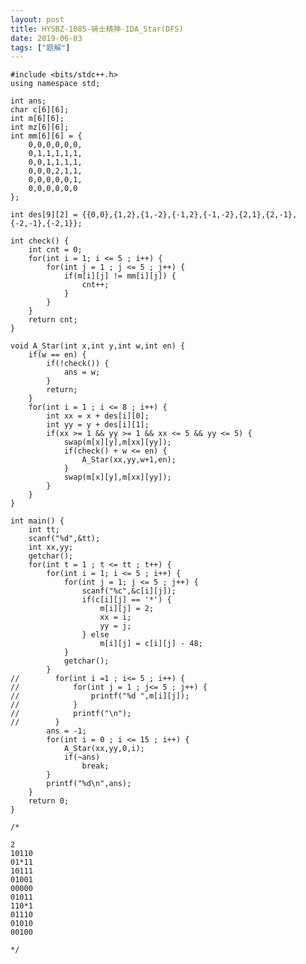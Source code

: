 ```yaml
---
layout: post
title: HYSBZ-1085-骑士精神-IDA_Star(DFS)
date: 2019-06-03
tags: ["题解"]
---
```


<!-- wp:code -->

    #include <bits/stdc++.h>
    using namespace std;

    int ans;
    char c[6][6];
    int m[6][6];
    int mz[6][6];
    int mm[6][6] = {
        0,0,0,0,0,0,
        0,1,1,1,1,1,
        0,0,1,1,1,1,
        0,0,0,2,1,1,
        0,0,0,0,0,1,
        0,0,0,0,0,0
    };

    int des[9][2] = {{0,0},{1,2},{1,-2},{-1,2},{-1,-2},{2,1},{2,-1},{-2,-1},{-2,1}};

    int check() {
        int cnt = 0;
        for(int i = 1; i <= 5 ; i++) {
            for(int j = 1 ; j <= 5 ; j++) {
                if(m[i][j] != mm[i][j]) {
                    cnt++;
                }
            }
        }
        return cnt;
    }

    void A_Star(int x,int y,int w,int en) {
        if(w == en) {
            if(!check()) {
                ans = w;
            }
            return;
        }
        for(int i = 1 ; i <= 8 ; i++) {
            int xx = x + des[i][0];
            int yy = y + des[i][1];
            if(xx >= 1 && yy >= 1 && xx <= 5 && yy <= 5) {
                swap(m[x][y],m[xx][yy]);
                if(check() + w <= en) {
                    A_Star(xx,yy,w+1,en);
                }
                swap(m[x][y],m[xx][yy]);
            }
        }
    }

    int main() {
        int tt;
        scanf("%d",&tt);
        int xx,yy;
        getchar();
        for(int t = 1 ; t <= tt ; t++) {
            for(int i = 1; i <= 5 ; i++) {
                for(int j = 1; j <= 5 ; j++) {
                    scanf("%c",&c[i][j]);
                    if(c[i][j] == '*') {
                        m[i][j] = 2;
                        xx = i;
                        yy = j;
                    } else
                        m[i][j] = c[i][j] - 48;
                }
                getchar();
            }
    //        for(int i =1 ; i<= 5 ; i++) {
    //            for(int j = 1 ; j<= 5 ; j++) {
    //                printf("%d ",m[i][j]);
    //            }
    //            printf("\n");
    //        }
            ans = -1;
            for(int i = 0 ; i <= 15 ; i++) {
                A_Star(xx,yy,0,i);
                if(~ans)
                    break;
            }
            printf("%d\n",ans);
        }
        return 0;
    }

    /*

    2
    10110
    01*11
    10111
    01001
    00000
    01011
    110*1
    01110
    01010
    00100

    */

<!-- /wp:code -->